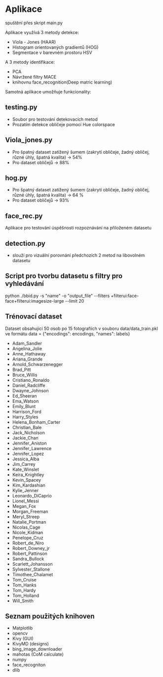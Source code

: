 # Aplikace

spuštění přes skript main.py

Aplikace využívá 3 metody detekce:

- Viola - Jones (HAAR)
- Histogram orientovaných gradientů (HOG)
- Segmentace v barevném prostoru HSV

A 3 metody identifikace:

- PCA
- Návržené filtry MACE
- knihovnu face_recognition(Deep matric learning)

Samotná aplikace umožňuje funkcionality:

## testing.py

- Soubor pro testování detekovacích metod
- Prozatím detekce obličeje pomocí Hue colorspace

## Viola_jones.py

- Pro špatný dataset zatížený šumem (zakrytí obličeje, žadný obličej, různé úhly, špatná kvalita) -> 54%
- Pro dataset obličejů -> 88%

## hog.py

- Pro špatný dataset zatížený šumem (zakrytí obličeje, žadný obličej, různé úhly, špatná kvalita) -> 64 %
- Pro dataset obličejů -> 93%

## face_rec.py

Aplikace pro testování úspěšnosti rozpoznávání na přiloženém datasetu

## detection.py

- slouží pro vizuální porovnání předchozích 2 metod na libovolném datasetu

## Script pro tvorbu datasetu s filtry pro vyhledávání

python ./bbid.py -s "name" -o "output_file" --filters +filterui:face-face+filterui:imagesize-large --limit 20

## Trénovací dataset

Dataset obsahující 50 osob po 15 fotografiích v souboru data/data_train.pkl ve formátu data = {"encodings": encodings, "names": labels}

- Adam_Sandler
- Angelina_Jolie
- Anne_Hathaway
- Ariana_Grande
- Arnold_Schwarzenegger
- Brad_Pitt
- Bruce_Willis
- Cristiano_Ronaldo
- Daniel_Radcliffe
- Dwayne_Johnson
- Ed_Sheeran
- Ema_Watson
- Emily_Blunt
- Harrison_Ford
- Harry_Styles
- Helena_Bonham_Carter
- Christian_Bale
- Jack_Nicholson
- Jackie_Chan
- Jennifer_Aniston
- Jennifer_Lawrence
- Jennifer_Lopez
- Jessica_Alba
- Jim_Carrey
- Kate_Winslet
- Keira_Knightley
- Kevin_Spacey
- Kim_Kardashian
- Kylie_Jenner
- Leonardo_DiCaprio
- Lionel_Messi
- Megan_Fox
- Morgan_Freeman
- Meryl_Streep
- Natalie_Portman
- Nicolas_Cage
- Nicole_Kidman
- Penelope_Cruz
- Robert_de_Niro
- Robert_Downey_jr
- Robert_Pattinson
- Sandra_Bullock
- Scarlett_Johansson
- Sylvester_Stallone
- Timothee_Chalamet
- Tom_Cruise
- Tom_Hanks
- Tom_Hardy
- Tom_Holland
- Will_Smith

## Seznam použitých knihoven

- Matplotlib
- opencv
- Kivy (GUI)
- KivyMD (designs)
- bing_image_downloader
- mahotas (CoM calculate)
- numpy
- face_recogniton
- dlib

